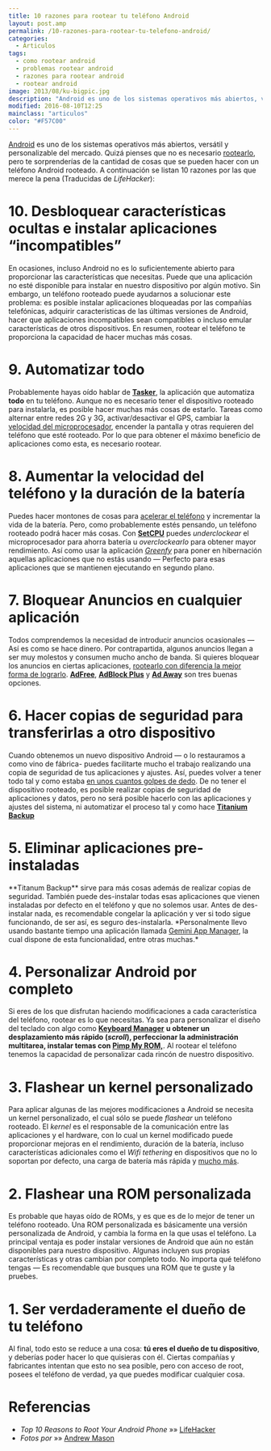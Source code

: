 ```yaml
---
title: 10 razones para rootear tu teléfono Android
layout: post.amp
permalink: /10-razones-para-rootear-tu-telefono-android/
categories:
  - Articulos
tags:
  - como rootear android
  - problemas rootear android
  - razones para rootear android
  - rootear android
image: 2013/08/ku-bigpic.jpg
description: "Android es uno de los sistemas operativos más abiertos, versátil y personalizable del mercado. Quizá pienses que no es necesario rootearlo, pero te sorprenderías de la cantidad de cosas que se pueden hacer con un teléfono Android rooteado. A continuación se listan 10 razones por las que merece la pena (Traducidas de LifeHacker)."
modified: 2016-08-10T12:25
mainclass: "articulos"
color: "#F57C00"
---
```


<figure>
   <amp-img on="tap:lightbox1" role="button" tabindex="0" layout="responsive" alt="10 razones para rootear tu teléfono Android" src="/assets/img/2013/08/ku-bigpic.jpg" width="970px" height="546px"></amp-img>
</figure>

[Android][1] es uno de los sistemas operativos más abiertos, versátil y personalizable del mercado. Quizá pienses que no es necesario [rootearlo][2], pero te sorprenderías de la cantidad de cosas que se pueden hacer con un teléfono Android rooteado. A continuación se listan 10 razones por las que merece la pena (Traducidas de *LifeHacker*):



# 10. Desbloquear características ocultas e instalar aplicaciones “incompatibles”

<!--ad-->

<figure>
   <amp-img on="tap:lightbox1" role="button" tabindex="0" layout="responsive" alt="10 razones para rootear tu teléfono Android" src="/assets/img/2013/08/ku-xlarge.jpg" width="640px" height="360px"></amp-img>
</figure>

En ocasiones, incluso Android no es lo suficientemente abierto para proporcionar las características que necesitas. Puede que una aplicación no esté disponible para instalar en nuestro dispositivo por algún motivo. Sin embargo, un teléfono rooteado puede ayudarnos a solucionar este problema: es posible instalar aplicaciones bloqueadas por las compañías telefónicas, adquirir características de las últimas versiones de Android, hacer que aplicaciones incompatibles sean compatibles o incluso emular características de otros dispositivos. En resumen, rootear el teléfono te proporciona la capacidad de hacer muchas más cosas.

# 9. Automatizar todo

<figure>
   <amp-img on="tap:lightbox1" role="button" tabindex="0" layout="responsive" alt="10 razones para rootear tu teléfono Android" src="/assets/img/2013/08/ku-xlarge1.jpg" width="640px" height="360px"></amp-img>
</figure>

Probablemente hayas oído hablar de **<a title="Unleash the Power of Android with These Automated Apps" href="http://lifehacker.com/5930652/unleash-the-power-of-android-with-these-automated-apps" target="_blank">Tasker</a>**, la aplicación que automatiza **todo** en tu teléfono. Aunque no es necesario tener el dispositivo rooteado para instalarla, es posible hacer muchas más cosas de estarlo. Tareas como alternar entre redes 2G y 3G, activar/desactivar el GPS, cambiar la [velocidad del microprocesador][3], encender la pantalla y otras requieren del teléfono que esté rooteado. Por lo que para obtener el máximo beneficio de aplicaciones como esta, es necesario rootear.

# 8. Aumentar la velocidad del teléfono y la duración de la batería

<figure>
   <amp-img on="tap:lightbox1" role="button" tabindex="0" layout="responsive" alt="Aumentar la velocidad del teléfono y de la batería" src="/assets/img/2013/08/ku-xlarge.png" width="640px" height="384px"></amp-img>
</figure>

Puedes hacer montones de cosas para <a title=" speed up your phone" href="http://lifehacker.com/5897770/how-to-speed-up-clean-up-and-revive-your-android-phone" target="_blank">acelerar el teléfono</a> y incrementar la vida de la batería. Pero, como probablemente estés pensando, un teléfono rooteado podrá hacer más cosas. Con **<a href="https://play.google.com/store/apps/details?id=com.mhuang.overclocking&hl=es" target="_blank">SetCPU</a>** puedes *underclockear* el microprocesador para ahorra batería u *overclockearlo* para obtener mayor rendimiento. Así como usar la aplicación *<a href="https://play.google.com/store/apps/details?id=com.oasisfeng.greenify&hl=es" target="_blank">Greenfy</a>* para poner en hibernación aquellas aplicaciones que no estás usando &#8212; Perfecto para esas aplicaciones que se mantienen ejecutando en segundo plano.

# 7. Bloquear Anuncios en cualquier aplicación

<figure>
   <amp-img on="tap:lightbox1" role="button" tabindex="0" layout="responsive" alt="Bloquear Anuncios en cualquier aplicación" src="/assets/img/2013/08/ku-xlarge2.jpg" width="640px" height="360px"></amp-img>
</figure>

Todos comprendemos la necesidad de introducir anuncios ocasionales &#8212; Así es como se hace dinero. Por contrapartida, algunos anuncios llegan a ser muy molestos y consumen mucho ancho de banda. Si quieres bloquear los anuncios en ciertas aplicaciones, <a title="How to Block Ads in Android Browsers and Apps" href="http://lifehacker.com/5851038/how-to-block-ads-in-android-browsers-and-apps" target="_blank">rootearlo con diferencia la mejor forma de lograrlo</a>. **<a title="Ad Free" href="http://adfree.bigtincan.com/" target="_blank">AdFree</a>**, **<a title="AdBlock Plus" href="https://adblockplus.org/en/android-about" target="_blank">AdBlock Plus</a>** y **<a title="Ad Away" href="https://code.google.com/p/ad-away/" target="_blank">Ad Away</a>** son tres buenas opciones.

# 6. Hacer copias de seguridad para transferirlas a otro dispositivo

<figure>
   <amp-img on="tap:lightbox1" role="button" tabindex="0" layout="responsive" alt="Hacer copias de seguridad para transferirlas a otro dispositivo" src="/assets/img/2013/08/ku-xlarge3.jpg" width="640px" height="360px"></amp-img>
</figure>

Cuando obtenemos un nuevo dispositivo Android &#8212; o lo restauramos a como vino de fábrica- puedes facilitarte mucho el trabajo realizando una copia de seguridad de tus aplicaciones y ajustes. Así, puedes volver a tener todo tal y como estaba <a title="How to Upgrade to a New Android Phone and Take Everything with You" href="http://lifehacker.com/5843206/how-to-upgrade-to-a-new-android-phone-and-take-everything-with-you" target="_blank">en unos cuantos golpes de dedo</a>. De no tener el dispositivo rooteado, es posible realizar copias de seguridad de aplicaciones y datos, pero no será posible hacerlo con las aplicaciones y ajustes del sistema, ni automatizar el proceso tal y como hace **<a title="Titanium Backup" href="https://play.google.com/store/apps/details?id=com.keramidas.TitaniumBackup" target="_blank">Titanium Backup</a>**

# 5. Eliminar aplicaciones pre-instaladas

<figure>
   <amp-img on="tap:lightbox1" role="button" tabindex="0" layout="responsive" alt="Eliminar aplicaciones preinstaladas" src="/assets/img/2013/08/ku-xlarge4.jpg" width="640px" height="360px"></amp-img>
</figure>**Titanum Backup** sirve para más cosas además de realizar copias de seguridad. También puede des-instalar todas esas aplicaciones que vienen instaladas por defecto en el teléfono y que no solemos usar. Antes de des-instalar nada, es recomendable congelar la aplicación y ver si todo sigue funcionando, de ser así, es seguro des-instalarla. *Personalmente llevo usando bastante tiempo una aplicación llamada <a title="Gemini App Manager" href="https://play.google.com/store/apps/details?id=com.seasmind.android.gmappmgr" target="_blank">Gemini App Manager</a>, la cual dispone de esta funcionalidad, entre otras muchas.*

# 4. Personalizar Android por completo

<figure>
   <amp-img on="tap:lightbox1" role="button" tabindex="0" layout="responsive" alt="Personalizar Android por completo" src="/assets/img/2013/08/ku-xlarge5.jpg" width="640px" height="360px"></amp-img>
</figure>

Si eres de los que disfrutan haciendo modificaciones a cada característica del teléfono, rootear es lo que necesitas. Ya sea para personalizar el diseño del teclado con algo como <a title="Keyboard Manager" href="http://lifehacker.com/5703147/keyboard-manager-automatically-sets-your-android-keyboard-based-on-screen-orientation" target="_blank"><strong>Keyboard Manager</strong></a> **u obtener un desplazamiento más rápido (*scroll*), perfeccionar la administración multitarea, instalar temas con <a title="Pimp My ROM" href="http://lifehacker.com/5949000/pimp-my-rom-tweaks-your-rooted-android-phone-in-every-way-imaginable" target="_blank">Pimp My ROM,</a>**. Al rootear el teléfono tenemos la capacidad de personalizar cada rincón de nuestro dispositivo.

# 3. Flashear un kernel personalizado

<figure>
   <amp-img on="tap:lightbox1" role="button" tabindex="0" layout="responsive" alt="Flashear un Kernel personalizado" src="/assets/img/2013/08/ku-xlarge7.jpg" width="640px" height="360px"></amp-img>
</figure>

Para aplicar algunas de las mejores modificaciones a Android se necesita un kernel personalizado, el cual sólo se puede *flashear* un teléfono rooteado. El *kernel* es el responsable de la comunicación entre las aplicaciones y el hardware, con lo cual un kernel modificado puede proporcionar mejoras en el rendimiento, duración de la batería, incluso características adicionales como el *Wifi tethering* en dispositivos que no lo soportan por defecto, una carga de batería más rápida y <a href="http://lifehacker.com/5881842/how-to-get-better-battery-life-and-performance-on-your-android-phone-with-a-new-kernel" target="_blank">mucho más</a>.

# 2. Flashear una ROM personalizada

<figure>
   <amp-img on="tap:lightbox1" role="button" tabindex="0" layout="responsive" alt="Flashear una ROM personalizada" src="/assets/img/2013/08/ku-xlarge11.jpg" width="640px" height="360px"></amp-img>
</figure>

Es probable que hayas oído de ROMs, y es que es de lo mejor de tener un teléfono rooteado. Una ROM personalizada es básicamente una versión personalizada de Android, y cambia la forma en la que usas el teléfono. La principal ventaja es poder instalar versiones de Android que aún no están disponibles para nuestro dispositivo. Algunas incluyen sus propias características y otras cambian por completo todo. No importa qué teléfono tengas &#8212; Es recomendable que busques una ROM que te guste y la pruebes.

# 1. Ser verdaderamente el dueño de tu teléfono

<figure>
   <amp-img on="tap:lightbox1" role="button" tabindex="0" layout="responsive" alt="Ser verdaderamente el dueño de tu teléfono" src="/assets/img/2013/08/ku-xlarge8.jpg" width="640px" height="360px"></amp-img>
</figure>

Al final, todo esto se reduce a una cosa: **tú eres el dueño de tu dispositivo**, y deberías poder hacer lo que quisieras con él. Ciertas compañías y fabricantes intentan que esto no sea posible, pero con acceso de root, posees el teléfono de verdad, ya que puedes modificar cualquier cosa.

# Referencias

- *Top 10 Reasons to Root Your Android Phone* »» <a href="http://lifehacker.com/top-10-reasons-to-root-your-android-phone-1079161983" target="_blank">LifeHacker</a>
- *Fotos por* »» <a href="http://www.flickr.com/photos/a_mason/4255426890/" target="_blank">Andrew Mason</a>

 [1]: https://elbauldelprogramador.com/curso-programacion-android/ "Android"
 [2]: https://elbauldelprogramador.com/rootear-samsung-galaxy-s-gt-i9003/ "Rootear Samsung Galaxy S GT-I9003"
 [3]: https://elbauldelprogramador.com/tipos-de-gobernadores-en-las-cpus/ "Tipos de gobernadores en las CPUs"
